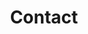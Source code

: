 ---
title: Contact
palette:
  main: "#f2f2bc"
  secondary: "#e6e699"
  text: "#d47045"
translate:
  startx: 100
  endx: -200
  starty: -100
  endy: 0
wave: M0,192L80,202.7C160,213,320,235,480,229.3C640,224,800,192,960,181.3C1120,171,1280,181,1360,186.7L1440,192L1440,320L1360,320C1280,320,1120,320,960,320C800,320,640,320,480,320C320,320,160,320,80,320L0,320Z
message: >-
  From everyone here at Lionsheart, we'd love to hear from you! Please use our email below.
---